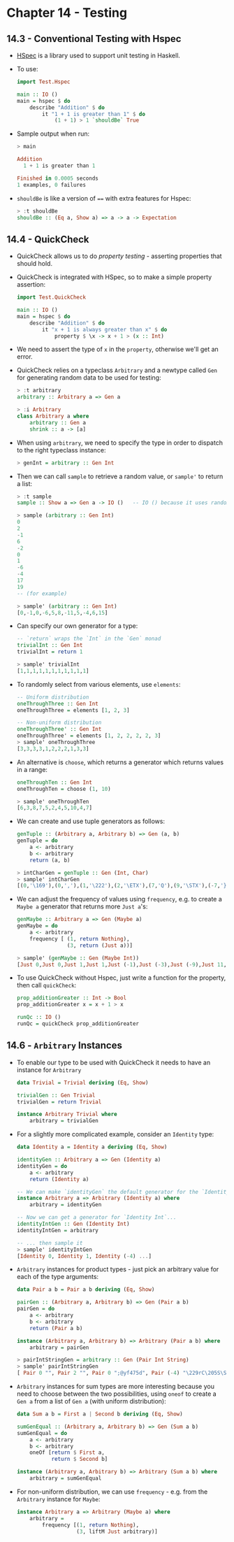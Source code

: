 # Chapter 14 - Testing

## 14.3 - Conventional Testing with Hspec

- [HSpec](http://hackage.haskell.org/package/hspec) is a library used to support unit testing in Haskell.

- To use:

    ```haskell
    import Test.Hspec

    main :: IO ()
    main = hspec $ do
        describe "Addition" $ do
            it "1 + 1 is greater than 1" $ do
                (1 + 1) > 1 `shouldBe` True
    ```

- Sample output when run:

    ```haskell
    > main

    Addition
      1 + 1 is greater than 1

    Finished in 0.0005 seconds
    1 examples, 0 failures
    ```

- `shouldBe` is like a version of `==` with extra features for Hspec:

    ```haskell
    > :t shouldBe
    shouldBe :: (Eq a, Show a) => a -> a -> Expectation
    ```


## 14.4 - QuickCheck

- QuickCheck allows us to do _property testing_ - asserting properties that should hold.

- QuickCheck is integrated with HSpec, so to make a simple property assertion:

    ```haskell
    import Test.QuickCheck

    main :: IO ()
    main = hspec $ do
        describe "Addition" $ do
            it "x + 1 is always greater than x" $ do
                property $ \x -> x + 1 > (x :: Int)
    ```

- We need to assert the type of `x` in the `property`, otherwise we'll get an error.

- QuickCheck relies on a typeclass `Arbitrary` and a newtype called `Gen` for generating random data to be used for testing:

    ```haskell
    > :t arbitrary
    arbitrary :: Arbitrary a => Gen a

    > :i Arbitrary
    class Arbitrary a where
        arbitrary :: Gen a
        shrink :: a -> [a]
    ```

- When using `arbitrary`, we need to specify the type in order to dispatch to the right typeclass instance:

    ```haskell
    > genInt = arbitrary :: Gen Int
    ```

- Then we can call `sample` to retrieve a random value, or `sample'` to return a list:

    ```haskell
    > :t sample
    sample :: Show a => Gen a -> IO ()   -- IO () because it uses randomness

    > sample (arbitrary :: Gen Int)
    0
    2
    -1
    6
    -2
    0
    1
    -6
    -4
    17
    19
    -- (for example)

    > sample' (arbitrary :: Gen Int)
    [0,-1,0,-6,5,8,-11,5,-4,6,15]
    ```

- Can specify our own generator for a type:

    ```haskell
    -- `return` wraps the `Int` in the `Gen` monad
    trivialInt :: Gen Int
    trivialInt = return 1

    > sample' trivialInt
    [1,1,1,1,1,1,1,1,1,1,1]
    ```

- To randomly select from various elements, use `elements`:

    ```haskell
    -- Uniform distribution
    oneThroughThree :: Gen Int
    oneThroughThree = elements [1, 2, 3]

    -- Non-uniform distribution
    oneThroughThree' :: Gen Int
    oneThroughThree' = elements [1, 2, 2, 2, 2, 3]
    > sample' oneThroughThree
    [3,3,3,3,1,2,2,2,1,3,3]
    ```

- An alternative is `choose`, which returns a generator which returns values in a range:

    ```haskell
    oneThroughTen :: Gen Int
    oneThroughTen = choose (1, 10)

    > sample' oneThroughTen
    [6,3,8,7,5,2,4,5,10,4,7]
    ```

- We can create and use tuple generators as follows:

    ```haskell
    genTuple :: (Arbitrary a, Arbitrary b) => Gen (a, b)
    genTuple = do
        a <- arbitrary
        b <- arbitrary
        return (a, b)

    > intCharGen = genTuple :: Gen (Int, Char)
    > sample' intCharGen
    [(0,'\169'),(0,','),(1,'\222'),(2,'\ETX'),(7,'Q'),(9,'\STX'),(-7,'}'),(5,'\EM'),(-3,'+'),(-9,'\199'),(3,'b')]
    ```

- We can adjust the frequency of values using `frequency`, e.g. to create a `Maybe a` generator that returns more `Just a`'s:

    ```haskell
    genMaybe :: Arbitrary a => Gen (Maybe a)
    genMaybe = do
        a <- arbitrary
        frequency [ (1, return Nothing),
                    (3, return (Just a))]

    > sample' (genMaybe :: Gen (Maybe Int))
    [Just 0,Just 0,Just 1,Just 1,Just (-1),Just (-3),Just (-9),Just 11,Just 2,Nothing,Just (-13)]
    ```

- To use QuickCheck without Hspec, just write a function for the property, then call `quickCheck`:

    ```haskell
    prop_additionGreater :: Int -> Bool
    prop_additionGreater x = x + 1 > x

    runQc :: IO ()
    runQc = quickCheck prop_additionGreater
    ```


## 14.6 - `Arbitrary` Instances

- To enable our type to be used with QuickCheck it needs to have an instance for `Arbitrary` 

    ```haskell
    data Trivial = Trivial deriving (Eq, Show)

    trivialGen :: Gen Trivial
    trivialGen = return Trivial

    instance Arbitrary Trivial where
        arbitrary = trivialGen
    ```

- For a slightly more complicated example, consider an `Identity` type:

    ```haskell
    data Identity a = Identity a deriving (Eq, Show)

    identityGen :: Arbitrary a => Gen (Identity a)
    identityGen = do
        a <- arbitrary
        return (Identity a)

    -- We can make `identityGen` the default generator for the `Identity` type:
    instance Arbitrary a => Arbitrary (Identity a) where
        arbitrary = identityGen

    -- Now we can get a generator for `Identity Int`...
    identityIntGen :: Gen (Identity Int)
    identityIntGen = arbitrary

    -- ... then sample it
    > sample' identityIntGen
    [Identity 0, Identity 1, Identity (-4) ...]
    ```

- `Arbitrary` instances for product types - just pick an arbitrary value for each of the type arguments:

    ```haskell
    data Pair a b = Pair a b deriving (Eq, Show)

    pairGen :: (Arbitrary a, Arbitrary b) => Gen (Pair a b)
    pairGen = do
        a <- arbitrary
        b <- arbitrary
        return (Pair a b)

    instance (Arbitrary a, Arbitrary b) => Arbitrary (Pair a b) where
        arbitrary = pairGen

    > pairIntStringGen = arbitrary :: Gen (Pair Int String)
    > sample' pairIntStringGen
    [ Pair 0 "", Pair 2 "", Pair 0 ";@yf475d", Pair (-4) "\229rC\205S\SUB\CAN" ...]
    ```

- `Arbitrary` instances for sum types are more interesting because you need to choose between the two possibilities, using `oneof` to create a `Gen a` from a list of `Gen a` (with uniform distribution):

    ```haskell
    data Sum a b = First a | Second b deriving (Eq, Show)

    sumGenEqual :: (Arbitrary a, Arbitrary b) => Gen (Sum a b)
    sumGenEqual = do
        a <- arbitrary
        b <- arbitrary
        oneOf [return $ First a,
               return $ Second b]

    instance (Arbitrary a, Arbitrary b) => Arbitrary (Sum a b) where
        arbitrary = sumGenEqual
    ```

- For non-uniform distribution, we can use `frequency` - e.g. from the `Arbitrary` instance for `Maybe`:

    ```haskell
    instance Arbitrary a => Arbitrary (Maybe a) where
        arbitrary =
            frequency [(1, return Nothing),
                       (3, liftM Just arbitrary)]
    ```
